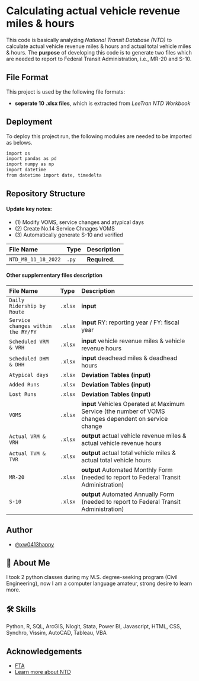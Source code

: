 
# Calculating actual vehicle revenue miles & hours

This code is basically analyzing *National Transit Database (NTD)* to calculate actual vehicle revenue miles & hours and actual total vehicle miles & hours. 
The **purpose** of developing this code is to generate two files which are needed to report to Federal Transit Administration, i.e., MR-20 and S-10.



## File Format

This project is used by the following file formats:

- **seperate 10 .xlsx files**, which is extracted from *LeeTran NTD Workbook*


## Deployment

To deploy this project run, the following modules are needed to be imported as belows.

```bash
import os
import pandas as pd
import numpy as np
import datetime
from datetime import date, timedelta
```



## Repository Structure

#### Update key notes:


- (1) Modify VOMS, service changes and atypical days
- (2) Create No.14 Service Chnages VOMS
- (3) Automatically generate S-10 and verified


| File Name | Type     | Description                |
| :-------- | :------- | :------------------------- |
| `NTD_MB_11_18_2022` | `.py` | **Required**.  |

#### Other supplementary files description


| File Name | Type     | Description                       |
| :-------- | :------- | :-------------------------------- |
| `Daily Ridership by Route`      | `.xlsx` | **input** | Be careful with "service type" column, should match up with "Weekday", "Saturday", "Sunday", and "Atypical" |
| `Service changes within the RY/FY`      | `.xlsx` | **input** RY: reporting year / FY: fiscal year|
| `Scheduled VRM & VRH`      | `.xlsx` | **input**  vehicle revenue miles & vehicle revenue hours|
| `Scheduled DHM & DHH`      | `.xlsx` | **input**  deadhead miles & deadhead hours|
| `Atypical days`      | `.xlsx` | **Deviation Tables (input)** |
| `Added Runs`      | `.xlsx` | **Deviation Tables (input)** |
| `Lost Runs`      | `.xlsx` | **Deviation Tables (input)** |
| `VOMS`      | `.xlsx` | **input** Vehicles Operated at Maximum Service (the number of VOMS changes dependent on service change|
| `Actual VRM & VRH`      | `.xlsx` | **output** actual vehicle revenue miles & actual vehicle revenue hours|
| `Actual TVM & TVR`      | `.xlsx` | **output** actual total vehicle miles & actual total vehicle hours|
| `MR-20`      | `.xlsx` | **output** Automated Monthly Form (needed to report to Federal Transit Administration)|
| `S-10`      | `.xlsx` | **output** Automated Annually Form (needed to report to Federal Transit Administration)|



## Author

- [@xw0413happy](https://github.com/xw0413happy)


## 🚀 About Me
I took 2 python classes during my M.S. degree-seeking program (Civil Engineering), now I am a computer language amateur, strong desire to learn more.


## 🛠 Skills
Python, R, SQL, ArcGIS, Nlogit, Stata, Power BI, Javascript, HTML, CSS, Synchro, Vissim, AutoCAD, Tableau, VBA


## Acknowledgements

 - [FTA](https://www.transit.dot.gov/)
 - [Learn more about NTD](https://www.transit.dot.gov/ntd)

